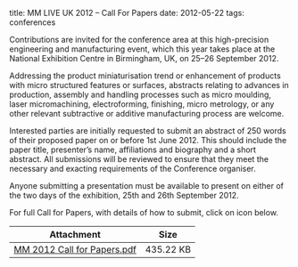 title: MM LIVE UK 2012 – Call For Papers
date: 2012-05-22
tags: conferences

Contributions are invited for the conference area at this high-precision engineering and manufacturing event, which this year takes place at the National Exhibition Centre in Birmingham, UK, on 25–26 September 2012.
<!--break-->
Addressing the product miniaturisation trend or enhancement of products with micro structured features or surfaces, abstracts relating to advances in production, assembly and handling processes such as micro moulding, laser micromachining, electroforming, finishing, micro metrology, or any other relevant subtractive or additive manufacturing process are welcome.  

Interested parties are initially requested to submit an abstract of 250 words of their proposed paper on or before 1st June 2012. This should include the paper title, presenter’s name, affiliations and biography and a short abstract. All submissions will be reviewed to ensure that they meet the necessary and exacting requirements of the Conference organiser.  
  
Anyone submitting a presentation must be available to present on either of the two days of the exhibition, 25th and 26th September 2012.  


For full Call for Papers, with details of how to submit, click on icon below.

| Attachment | Size |
|---|---|
| <a href="/files/MM 2012 Call for Papers.pdf">MM 2012 Call for Papers.pdf</a> | 435.22 KB |
	